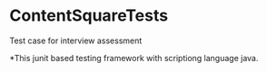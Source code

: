 # ContentSquareTests
Test case for interview assessment

*This junit based testing framework with scriptiong language java.
